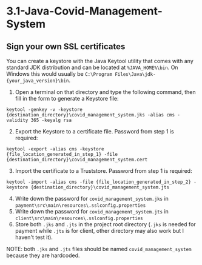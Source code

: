 # 3.1-Java-Covid-Management-System

## Sign your own SSL certificates
You can create a keystore with the Java Keytool utility that comes with any standard JDK distribution and can be located at `%JAVA_HOME%\bin`. On Windows this would usually be `C:\Program Files\Java\jdk-{your_java_version}\bin`.
1. Open a terminal on that directory and type the following command, then fill in the form to generate a Keystore file:
```
keytool -genkey -v -keystore {destination_directory}\covid_management_system.jks -alias cms -validity 365 -keyalg rsa
```
2. Export the Keystore to a certificate file. Password from step 1 is required:
```
keytool -export -alias cms -keystore {file_location_generated_in_step_1} -file {destination_directory}\covid_management_system.cert
```
3. Import the certificate to a Truststore. Password from step 1 is required:
```
keytool -import -alias cms -file {file_location_generated_in_step_2} -keystore {destination_directory}\covid_management_system.jts
```
4. Write down the password for `covid_management_system.jks` in `payment\src\main\resources\.sslconfig.properties`
5. Write down the password for `covid_management_system.jts` in `client\src\main\resources\.sslconfig.properties`
6. Store both `.jks` and `.jts` in the project root directory (`.jks` is needed for payment while `.jts` is for client, other directory may also work but I haven't test it).

NOTE: both `.jks` and `.jts` files should be named `covid_management_system` because they are hardcoded.

